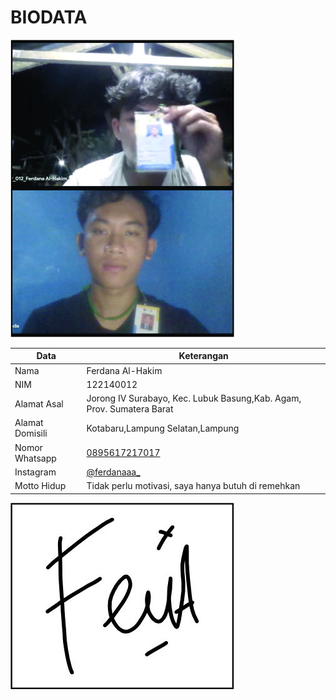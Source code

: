 # BIODATA

![Foto](012_foto.jpg)

| Data            | Keterangan |
| --------------- | ------------- |
| Nama            | Ferdana Al-Hakim |
| NIM             | 122140012 |
| Alamat Asal     | Jorong IV Surabayo, Kec. Lubuk Basung,Kab. Agam, Prov. Sumatera Barat |
| Alamat Domisili | Kotabaru,Lampung Selatan,Lampung |
| Nomor Whatsapp  | [0895617217017](https://wa.me/+62895617217017) |
| Instagram       | [@ferdanaaa_](https://instagram.com/ferdanaaa_) |
| Motto Hidup     | Tidak perlu motivasi, saya hanya butuh di remehkan |

![TTD](012_ttd.jpg)
